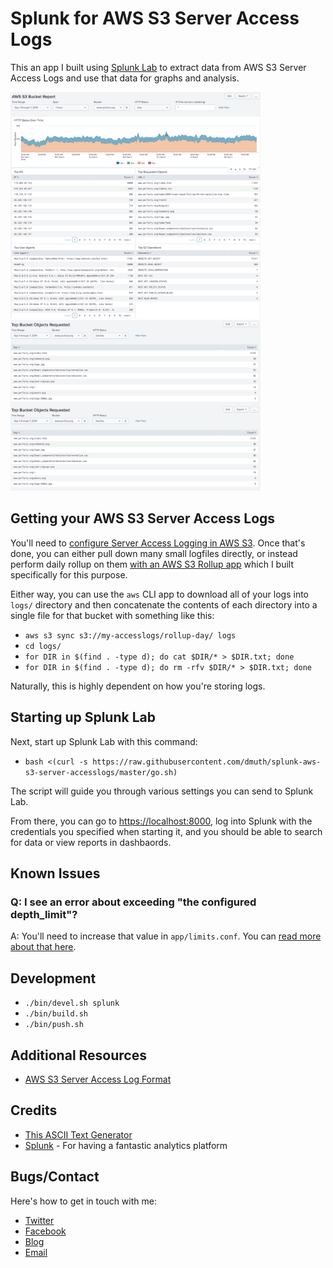 

# Splunk for AWS S3 Server Access Logs

This an app I built using <a href="https://github.com/dmuth/splunk-lab">Splunk Lab</a>
to extract data from AWS S3 Server Access Logs and use that data for graphs and analysis.

<a href="img/aws-s3-bucket-report.png"><img src="img/aws-s3-bucket-report.png" width="400" /></a>
<a href="img/top-bucket-objects.png"><img src="img/top-bucket-objects.png" width="400" /></a>


## Getting your AWS S3 Server Access Logs

You'll need to <a href="https://docs.aws.amazon.com/AmazonS3/latest/dev/ServerLogs.html">configure Server Access Logging in AWS S3</a>. Once that's done, you can either
pull down many small logfiles directly, or instead perform daily rollup on them
<a href="https://github.com/dmuth/aws-s3-server-access-logging-rollup">with an AWS S3 Rollup app</a> which I built specifically for this purpose.

Either way, you can use the `aws` CLI app to download all of your logs into `logs/` 
directory and then concatenate the contents of each directory into a single file for that bucket with something like this:

- `aws s3 sync s3://my-accesslogs/rollup-day/ logs`
- `cd logs/`
- `for DIR in $(find . -type d); do cat $DIR/* > $DIR.txt; done`
- `for DIR in $(find . -type d); do rm -rfv $DIR/* > $DIR.txt; done`

Naturally, this is highly dependent on how you're storing logs.


## Starting up Splunk Lab

Next, start up Splunk Lab with this command:

- `bash <(curl -s https://raw.githubusercontent.com/dmuth/splunk-aws-s3-server-accesslogs/master/go.sh)`

The script will guide you through various settings you can send to Splunk Lab.

From there, you can go to <a href="https://localhost:8000/">https://localhost:8000</a>,
log into Splunk with the credentials you specified when starting it, and you should be
able to search for data or view reports in dashbaords.


## Known Issues


### Q: I see an error about exceeding "the configured depth_limit"?

A: You'll need to increase that value in `app/limits.conf`. You can <a href="https://answers.splunk.com/answers/661864/regex-data-parsing-using-delimiter-comma-has-excee.html">read more about that here</a>.


## Development

- `./bin/devel.sh splunk`
- `./bin/build.sh`
- `./bin/push.sh`


## Additional Resources

- <a href="https://docs.aws.amazon.com/AmazonS3/latest/dev/LogFormat.html">AWS S3 Server Access Log Format</a>


## Credits

- <a href="http://patorjk.com/software/taag/#p=display&h=0&v=0&f=Standard&t=Splunk%20%0AAWS%20S3%20Logs">This ASCII Text Generator</a>
- <a href="http://www.splunk.com/">Splunk</a> - For having a fantastic analytics platform


## Bugs/Contact

Here's how to get in touch with me:

- <a href="http://twitter.com/dmuth">Twitter</a>
- <a href="http://facebook.com/dmuth">Facebook</a>
- <a href="http://www.dmuth.org/">Blog</a>
- <a href="mailto:doug.muth@gmail.com">Email</a>


